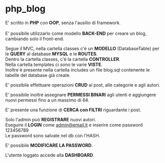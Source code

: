 # php_blog

E' scritto in **PHP** con **OOP**, senza l'ausilio di framework.<br>	
E' possibile utilizzarlo come modello **BACK-END** per creare un blog, cambiando solo il front-end.<br>

Segue il MVC, nella cartella classes c'è un **MODELLO** (DatabaseTable) per le **QUERY** al database **MYSQL** e le **ROUTES**.<br>
Dentro la cartella classes, c'è la cartella **CONTROLLER**.<br>
Nella cartella templates ci sono le varie **VISTE**.<br>
Inoltre è presente nella cartella includes un file blog.sql contenente le tabelle del database già create.<br>

E' possibile effettuare operazioni **CRUD** ai post, alle categorie e agli autori.

E' possibile inoltre assegnare **PERMESSI BINARI** agli utenti e aggiungere nuovi permessi fino a un massimo di 64.

E' presente una funzione di **CERCA con FILTRI** riguardante i post.

Solo l'admin può **REGISTRARE** nuovi autori.<br>
Eseguire il **LOGIN** come admin@email.it e inserire come password 123456789<br>
Le password sono salvate nel db con l'HASH.

E' possibile **MODIFICARE LA PASSWORD**.

L'utente loggato accede alla **DASHBOARD**.







